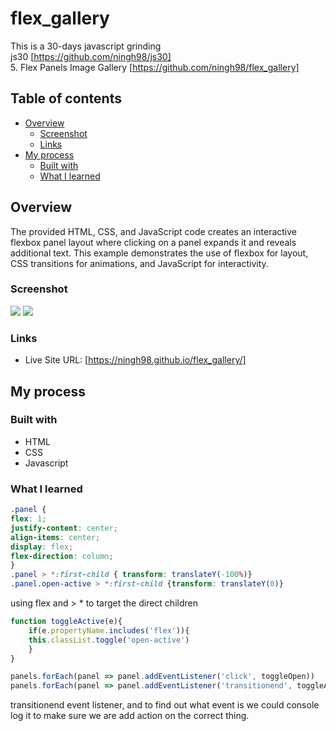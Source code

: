 # flex_gallery

This is a 30-days javascript grinding  
js30 [https://github.com/ningh98/js30]    
5. Flex Panels Image Gallery [https://github.com/ningh98/flex_gallery]

## Table of contents

- [Overview](#overview)
  - [Screenshot](#screenshot)
  - [Links](#links)
- [My process](#my-process)
  - [Built with](#built-with)
  - [What I learned](#what-i-learned)



## Overview

The provided HTML, CSS, and JavaScript code creates an interactive flexbox panel layout where clicking on a panel expands it and reveals additional text. This example demonstrates the use of flexbox for layout, CSS transitions for animations, and JavaScript for interactivity. 

### Screenshot

![](./screenshot1.png)
![](./screenshot2.png)

### Links

- Live Site URL: [https://ningh98.github.io/flex_gallery/]

## My process

### Built with

- HTML
- CSS
- Javascript



### What I learned


```css
.panel {
flex: 1;
justify-content: center;
align-items: center;
display: flex;
flex-direction: column;
}
.panel > *:first-child { transform: translateY(-100%)}
.panel.open-active > *:first-child {transform: translateY(0)}

```
using flex and > * to target the direct children
```js
function toggleActive(e){
    if(e.propertyName.includes('flex')){
    this.classList.toggle('open-active')
    }
}

panels.forEach(panel => panel.addEventListener('click', toggleOpen))
panels.forEach(panel => panel.addEventListener('transitionend', toggleActive))
```
transitionend event listener, and to find out what event is we could console log it to make sure we are add action on the correct thing.
